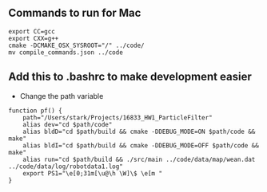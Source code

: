 ## Commands to run for Mac
```
export CC=gcc
export CXX=g++
cmake -DCMAKE_OSX_SYSROOT="/" ../code/ 
mv compile_commands.json ../code
```
## Add this to .bashrc to make development easier
* Change the path variable
```
function pf() {
	path="/Users/stark/Projects/16833_HW1_ParticleFilter"
	alias dev="cd $path/code"
	alias bldD="cd $path/build && cmake -DDEBUG_MODE=ON $path/code && make"
	alias bldI="cd $path/build && cmake -DDEBUG_MODE=OFF $path/code && make"
	alias run="cd $path/build && ./src/main ../code/data/map/wean.dat ../code/data/log/robotdata1.log"
	export PS1="\e[0;31m[\u@\h \W]\$ \e[m "
}
```
